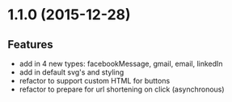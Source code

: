 # 1.1.0 (2015-12-28)

## Features
- add in 4 new types: facebookMessage, gmail, email, linkedIn
- add in default svg's and styling
- refactor to support custom HTML for buttons
- refactor to prepare for url shortening on click (asynchronous)
